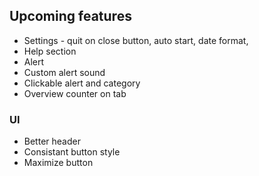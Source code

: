 ## Upcoming features
* Settings - quit on close button, auto start, date format, 
* Help section
* Alert
* Custom alert sound
* Clickable alert and category
* Overview counter on tab

### UI
* Better header
* Consistant button style
* Maximize button